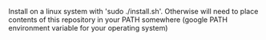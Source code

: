 Install on a linux system with 'sudo ./install.sh'. Otherwise will need to
place contents of this repository in your PATH somewhere (google PATH
environment variable for your operating system)
